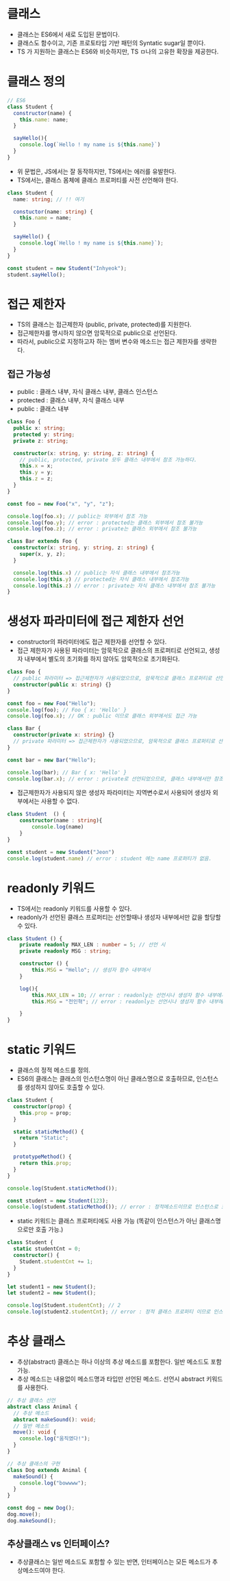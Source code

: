 # 클래스

- 클래스는 ES6에서 새로 도입된 문법이다.
- 클래스도 함수이고, 기존 프로토타입 기반 패턴의 Syntatic sugar일 뿐이다.
- TS 가 지원하는 클래스는 ES6와 비슷하지만, TS ㅁ나의 고유한 확장을 제공한다.

# 클래스 정의

```js
// ES6
class Student {
  constructor(name) {
    this.name: name;
  }

  sayHello(){
    console.log(`Hello ! my name is ${this.name}`)
  }
}
```

- 위 문법은, JS에서는 잘 동작하지만, TS에서는 에러를 유발한다.
- TS에서는, 클래스 몸체에 클래스 프로퍼티를 사전 선언해야 한다.

```ts
class Student {
  name: string; // !! 여기

  constuctor(name: string) {
    this.name = name;
  }

  sayHello() {
    console.log(`Hello ! my name is ${this.name}`);
  }
}

const student = new Student("Inhyeok");
student.sayHello();
```

# 접근 제한자

- TS의 클래스는 접근제한자 (public, private, protected)를 지원한다.
- 접근제한자를 명시하지 않으면 암묵적으로 public으로 선언된다.
- 따라서, public으로 지정하고자 하는 멤버 변수와 메소드는 접근 제한자를 생략한다.

## 접근 가능성

- public : 클래스 내부, 자식 클래스 내부, 클래스 인스턴스
- protected : 클래스 내부, 자식 클래스 내부
- public : 클래스 내부

```ts
class Foo {
  public x: string;
  protected y: string;
  private z: string;

  constructor(x: string, y: string, z: string) {
    // public, protected, private 모두 클래스 내부에서 참조 가능하다.
    this.x = x;
    this.y = y;
    this.z = z;
  }
}

const foo = new Foo("x", "y", "z");

console.log(foo.x); // public는 외부에서 참조 가능
console.log(foo.y); // error : protected는 클래스 외부에서 참조 불가능
console.log(foo.z); // error : private는 클래스 외부에서 참조 불가능

class Bar extends Foo {
  constructor(x: string, y: string, z: string) {
    super(x, y, z);
  }

  console.log(this.x) // public는 자식 클래스 내부에서 참조가능
  console.log(this.y) // protected는 자식 클래스 내부에서 참조가능
  console.log(this.z) // error : private는 자식 클래스 내부에서 참조 불가능
}
```

# 생성자 파라미터에 접근 제한자 선언

- constructor의 파라미터에도 접근 제한자를 선언할 수 있다.
- 접근 제한자가 사용된 파라미터는 암묵적으로 클래스의 프로퍼티로 선언되고, 생성자 내부에서 별도의 초기화를 하지 않아도 암묵적으로 초기화된다.

```ts
class Foo {
  // public 파라미터 => 접근제한자가 사용되었으므로, 암묵적으로 클래스 프로퍼티로 선언됨
  constructor(public x: string) {}
}

const foo = new Foo("Hello");
console.log(foo); // Foo { x: 'Hello' }
console.log(foo.x); // OK : public 이므로 클래스 외부에서도 접근 가능

class Bar {
  constructor(private x: string) {}
  // private 파라미터 => 접근제한자가 사용되었으므로, 암묵적으로 클래스 프로퍼티로 선언됨
}

const bar = new Bar("Hello");

console.log(bar); // Bar { x: 'Hello' }
console.log(bar.x); // error : private로 선언되었으므로, 클래스 내부에서만 참조 가능.
```

- 접근제한자가 사용되지 않은 생성자 파라미터는 지역변수로서 사용되어 생성자 외부에서는 사용할 수 없다.

```ts
class Student  () {
    constructor(name : string){
        console.log(name)
    }
}

const student = new Student("Jeon")
console.log(student.name) // error : student 에는 name 프로퍼티가 없음.
```

# readonly 키워드

- TS에서는 readonly 키워드를 사용할 수 있다.
- readonly가 선언된 클래스 프로퍼티는 선언할때나 생성자 내부에서만 값을 할당할 수 있다.

```ts
class Student () {
    private readonly MAX_LEN : number = 5; // 선언 시
    private readonly MSG : string;

    constructor () {
        this.MSG = "Hello"; // 생성자 함수 내부에서
    }

    log(){
        this.MAX_LEN = 10; // error : readonly는 선언시나 생성자 함수 내부에서만 값 할당 가능.
        this.MSG = "전인혁"; // error : readonly는 선언시나 생성자 함수 내부에서만 값 할당 가능.

    }
}
```

# static 키워드

- 클래스의 정적 메소드를 정의.
- ES6의 클래스는 클래스의 인스턴스명이 아닌 클래스명으로 호출하므로, 인스턴스를 생성하지 않아도 호출할 수 있다.

```ts
class Student {
  constructor(prop) {
    this.prop = prop;
  }

  static staticMethod() {
    return "Static";
  }

  prototypeMethod() {
    return this.prop;
  }
}

console.log(Student.staticMethod());

const student = new Student(123);
console.log(student.staticMethod()); // error : 정적메소드이므로 인스턴스로 호출할 수 없다.
```

- static 키워드는 클래스 프로퍼티에도 사용 가능 (똑같이 인스턴스가 아닌 클래스명으로만 호출 가능.)

```ts
class Student {
  static studentCnt = 0;
  constructor() {
    Student.studentCnt += 1;
  }
}

let student1 = new Student();
let student2 = new Student();

console.log(Student.studentCnt); // 2
console.log(student2.studentCnt); // error : 정적 클래스 프로퍼티 이므로 인스턴스로 호출할 수 없다.
```

# 추상 클래스

- 추상(abstract) 클래스는 하나 이상의 추상 메소드를 포함한다. 일반 메소드도 포함가능.
- 추상 메소드는 내용없이 메소드명과 타입만 선언된 메소드. 선언시 abstract 키워드를 사용한다.

```ts
// 추상 클래스 선언
abstract class Animal {
  // 추상 메소드
  abstract makeSound(): void;
  // 일반 메소드
  move(): void {
    console.log("움직였다!");
  }
}

// 추상 클래스의 구현
class Dog extends Animal {
  makeSound() {
    console.log("bowwww");
  }
}

const dog = new Dog();
dog.move();
dog.makeSound();
```

## 추상클래스 vs 인터페이스?

- 추상클래스는 일반 메소드도 포함할 수 있는 반면, 인터페이스는 모든 메소드가 추상메소드여야 한다.

